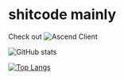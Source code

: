 # shitcode mainly

Check out ![Ascend Client](https://github.com/Ascend-Client/Ascend-Client)

![GitHub stats](https://github-readme-stats.vercel.app/api?username=betterclient&theme=dark&show_icons=true)

[![Top Langs](https://github-readme-stats.vercel.app/api/top-langs/?username=betterclient)](https://github.com/anuraghazra/github-readme-stats)
